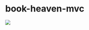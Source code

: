 # book-heaven-mvc
[<img src="https://dproychevprojects.visualstudio.com/_apis/public/build/definitions/2b5f3e80-00f4-4ac2-8960-a657496d5624/1/badge"/>](https://dproychevprojects.visualstudio.com/Book%20Heaven/_build/index?definitionId=1)
